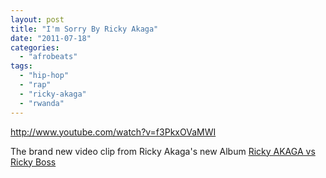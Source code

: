 ```yaml
---
layout: post
title: "I'm Sorry By Ricky Akaga"
date: "2011-07-18"
categories: 
  - "afrobeats"
tags: 
  - "hip-hop"
  - "rap"
  - "ricky-akaga"
  - "rwanda"
---
```


http://www.youtube.com/watch?v=f3PkxOVaMWI

The brand new video clip from Ricky Akaga's new Album [Ricky AKAGA vs Ricky Boss](http://planb-multimedia.com/akaga/ "Ricky Akaga VS Ricky BOSS")
